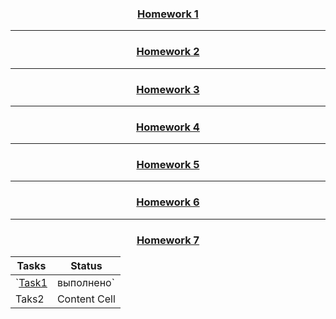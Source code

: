 ### <h3 align="center">[Homework 1](https://github.com/Al-DozoR/JAVA/tree/master/Homework7)</h3>  
---
### <h3 align="center">[Homework 2](https://github.com/Al-DozoR/JAVA/tree/master/Homework7)</h3>  
---
### <h3 align="center">[Homework 3](https://github.com/Al-DozoR/JAVA/tree/master/Homework7)</h3>
---
### <h3 align="center">[Homework 4](https://github.com/Al-DozoR/JAVA/tree/master/Homework7)</h3> 
---
### <h3 align="center">[Homework 5](https://github.com/Al-DozoR/JAVA/tree/master/Homework7)</h3> 
---
### <h3 align="center">[Homework 6](https://github.com/Al-DozoR/JAVA/tree/master/Homework7)</h3> 
---
### <h3 align="center">[Homework 7](https://github.com/Al-DozoR/JAVA/tree/master/Homework7)</h3>
Tasks  | Status
------ | -------
`[Task1](https://github.com/Al-DozoR/JAVA/tree/master/Homework7/Task1)  | выполнено`
Taks2  | Content Cell
